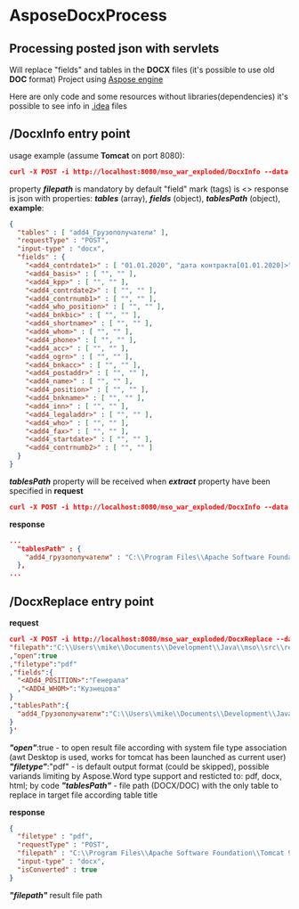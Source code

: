 # AsposeDocxProcess
## Processing posted json with servlets

Will replace "fields" and tables in the **DOCX** files (it's possible to use old **DOC** format)
Project using [Aspose engine](https://docs.aspose.com/words/java/)

Here are only code and some resources without libraries(dependencies) it's possible to see info in [.idea](./../../tree/master/.idea) files

## /DocxInfo entry point
usage example (assume **Tomcat** on port 8080):
```json
curl -X POST -i http://localhost:8080/mso_war_exploded/DocxInfo --data '{"filepath":"C:\\Users\\mike\\Documents\\Development\\Java\\mso\\src\\res\\add4_test1.docx"}'
```

property ___filepath___ is mandatory
by default "field" mark (tags) is \<\>
response is json with properties: ___tables___ (array), ___fields___ (object), ___tablesPath___ (object), **example**:
```json
{
  "tables" : [ "add4_Грузополучатели" ],
  "requestType" : "POST",
  "input-type" : "docx",
  "fields" : {
    "<add4_contrdate1>" : [ "01.01.2020", "дата контракта[01.01.2020]>" ],
    "<add4_basis>" : [ "", "" ],
    "<add4_kpp>" : [ "", "" ],
    "<add4_contrdate2>" : [ "", "" ],
    "<add4_contrnumb1>" : [ "", "" ],
    "<add4_who_position>" : [ "", "" ],
    "<add4_bnkbic>" : [ "", "" ],
    "<add4_shortname>" : [ "", "" ],
    "<add4_whom>" : [ "", "" ],
    "<add4_phone>" : [ "", "" ],
    "<add4_acc>" : [ "", "" ],
    "<add4_ogrn>" : [ "", "" ],
    "<add4_bnkacc>" : [ "", "" ],
    "<add4_postaddr>" : [ "", "" ],
    "<add4_name>" : [ "", "" ],
    "<add4_position>" : [ "", "" ],
    "<add4_bnkname>" : [ "", "" ],
    "<add4_inn>" : [ "", "" ],
    "<add4_legaladdr>" : [ "", "" ],
    "<add4_who>" : [ "", "" ],
    "<add4_fax>" : [ "", "" ],
    "<add4_startdate>" : [ "", "" ],
    "<add4_contrnumb2>" : [ "", "" ]
  }
}
```
___tablesPath___ property will be received when ___extract___ property have been specified in **request**
```json
curl -X POST -i http://localhost:8080/mso_war_exploded/DocxInfo --data '{"extract":true,"filepath":"C:\\Users\\mike\\Documents\\Development\\Java\\mso\\src\\res\\add4_test1.docx"}'
```
**response**
```json
...
  "tablesPath" : {
    "add4_грузополучатели" : "C:\\Program Files\\Apache Software Foundation\\Tomcat 9.0\\temp\\out7712675334286421645.docx"
  },
...
```
## /DocxReplace entry point
**request**
```json
curl -X POST -i http://localhost:8080/mso_war_exploded/DocxReplace --data '{
"filepath":"C:\\Users\\mike\\Documents\\Development\\Java\\mso\\src\\res\\add4_test.docx"
,"open":true
,"filetype":"pdf"
,"fields":{
  "<ADd4_POSITION>":"Генерала"
  ,"<ADD4_WHOM>":"Кузнецова"
}
,"tablesPath":{
  "add4_Грузополучатели":"C:\\Users\\mike\\Documents\\Development\\Java\\mso\\src\\res\\receivers.docx"
}
}'
```
___"open"___:true - to open result file according with system file type association (awt Desktop is used, works for tomcat has been launched as current user)
___"filetype"___:"pdf" - is default output format (could be skipped), possible variands limiting by Aspose.Word type support and resticted to: pdf, docx, html; by code
___"tablesPath"___ - file path (DOCX/DOC) with the only table to replace in target file according table title

**response**
```json
{
  "filetype" : "pdf",
  "requestType" : "POST",
  "filepath" : "C:\\Program Files\\Apache Software Foundation\\Tomcat 9.0\\temp\\out42412272048788812.pdf",
  "input-type" : "docx",
  "isConverted" : true
}
```
___"filepath"___ result file path
